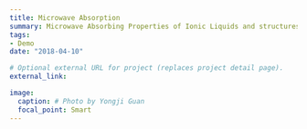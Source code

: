 ```yaml
---
title: Microwave Absorption
summary: Microwave Absorbing Properties of Ionic Liquids and structures based on Ionic liquids.
tags:
- Demo
date: "2018-04-10"

# Optional external URL for project (replaces project detail page).
external_link: 

image:
  caption: # Photo by Yongji Guan
  focal_point: Smart
---
```

